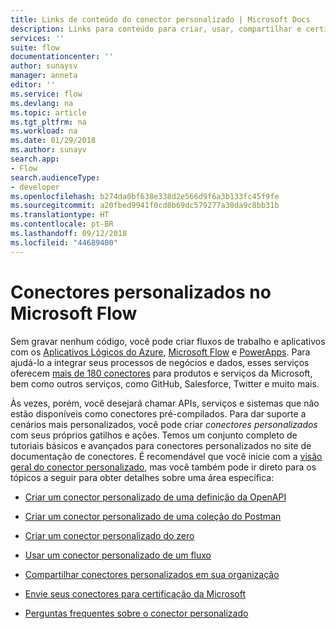 ```yaml
---
title: Links de conteúdo do conector personalizado | Microsoft Docs
description: Links para conteúdo para criar, usar, compartilhar e certificar conectores personalizados.
services: ''
suite: flow
documentationcenter: ''
author: sunaysv
manager: anneta
editor: ''
ms.service: flow
ms.devlang: na
ms.topic: article
ms.tgt_pltfrm: na
ms.workload: na
ms.date: 01/29/2018
ms.author: sunayv
search.app:
- Flow
search.audienceType:
- developer
ms.openlocfilehash: b274da0bf638e338d2e566d9f6a3b133fc45f9fe
ms.sourcegitcommit: a20fbed9941f0cd8b69dc579277a30da9c8bb31b
ms.translationtype: HT
ms.contentlocale: pt-BR
ms.lasthandoff: 09/12/2018
ms.locfileid: "44689400"
---
```

# <a name="custom-connectors-in-microsoft-flow"></a>Conectores personalizados no Microsoft Flow

Sem gravar nenhum código, você pode criar fluxos de trabalho e aplicativos com os [Aplicativos Lógicos do Azure](https://azure.microsoft.com/services/logic-apps), [Microsoft Flow](https://flow.microsoft.com) e [PowerApps](https://powerapps.microsoft.com). Para ajudá-lo a integrar seus processos de negócios e dados, esses serviços oferecem [mais de 180 conectores](https://docs.microsoft.com/connectors/) para produtos e serviços da Microsoft, bem como outros serviços, como GitHub, Salesforce, Twitter e muito mais. 

Às vezes, porém, você desejará chamar APIs, serviços e sistemas que não estão disponíveis como conectores pré-compilados. Para dar suporte a cenários mais personalizados, você pode criar *conectores personalizados* com seus próprios gatilhos e ações. Temos um conjunto completo de tutoriais básicos e avançados para conectores personalizados no site de documentação de conectores. É recomendável que você inicie com a [visão geral do conector personalizado](https://docs.microsoft.com/connectors/custom-connectors/), mas você também pode ir direto para os tópicos a seguir para obter detalhes sobre uma área específica:

* [Criar um conector personalizado de uma definição da OpenAPI](https://docs.microsoft.com/connectors/custom-connectors/define-openapi-definition)

* [Criar um conector personalizado de uma coleção do Postman](https://docs.microsoft.com/connectors/custom-connectors/define-postman-collection)

* [Criar um conector personalizado do zero](https://docs.microsoft.com/connectors/custom-connectors/define-blank)

* [Usar um conector personalizado de um fluxo](https://docs.microsoft.com/connectors/custom-connectors/use-custom-connector-flow)

* [Compartilhar conectores personalizados em sua organização](https://docs.microsoft.com/connectors/custom-connectors/share)

* [Envie seus conectores para certificação da Microsoft](https://docs.microsoft.com/connectors/custom-connectors/submit-certification)

* [Perguntas frequentes sobre o conector personalizado](https://docs.microsoft.com/connectors/custom-connectors/faq)
